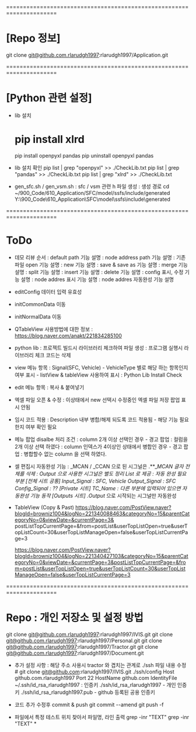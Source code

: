 =====================================================================
# [Repo 정보]
git clone git@github.com.rlarudgh1997:rlarudgh1997/Application.git

=====================================================================
# [Python 관련 설정]
- lib 설치
	# pip install xlrd
	pip install openpyxl pandas
	pip uninstall openpyxl pandas

- lib 설치 확인
	pip list | grep "openpyxl" >> ./CheckLib.txt
	pip list | grep "pandas" >> ./CheckLib.txt
	pip list | grep "xlrd" >> ./CheckLib.txt

- gen_sfc.sh / gen_vsm.sh
	: sfc / vsm 관련 h 파일 생성
	: 생성 경로
cd ~/900_Code/610_Application/SFC/model/ssfs/include/generated
Y:\900_Code\610_Application\SFC\model\ssfs\include\generated


=====================================================================
# ToDo
- 데모 리뷰 순서
	: default path 기능 설명
	: node address path 기능 설명
	: 기존 파일 open 기능 설명
	: new 기능 설명
	: save & save as 기능 설명
	: merge 기능 설명
	: split 기능 설명
	: insert 기능 설명
	: delete 기능 설명
	: config 표시, 수정 기능 설명
	: node addres 표시 기능 설명
	: node addres 자동완성 기능 설명



- editConfig 데이터 입력 유효성

- initCommonData 이동
- initNormalData 이동




- QTableView 사용방법에 대한 정보
	: https://blog.naver.com/anakt/221834285100

- python lib
	: 프로젝트 빌드시 라이브러리 체크하여 파일 생성
	: 프로그램 실행시 라이브러리 체크 코드는 삭제

- view 메뉴 항목
	: Signal(SFC, Vehicle)
		- VehicleType 별로 해당 하는 항목인지 여부 표시
		- listView & tableView 사용하여 표시
	: Python Lib Install Check


- edit 메뉴 항목
	: 복사 & 붙여넣기


- 엑셀 파일 오픈 & 수정
	: 이상태에서 new 선택시 수정중인 엑셀 파일 저장 팝업 표시 안됨


- 임시 코드 적용
	: Description 내부 병합/해제 되도록 코드 적용됨
		- 해당 기능 필요한지 여부 확인 필요


- 메뉴 팝업 disalbe 처리 조건
	: column 2개 이상 선택인 경우
		- 경고 팝업 : 컬럼을 2개 이상 선택 하였다
	: column 인덱스가 4이상인 상태에서 병합인 경우
		- 경고 팝업 : 병합할수 없는 column 을 선택 하였다.


- 셀 편집시 자동완성 기능
	: _MCAN / _CCAN 으로 된 시그널은 .**__MCAN 글자 전체를 삭제
	: Output 으로 사용한 시그널은 별도 정리 List 로 제공
	: 자동 완성 필요 부분
		[전체 시트 공통]
			Input_Signal : SFC, Vehicle
			Output_Signal : SFC
			Config_Signal : ??
		[Private 시트]
			TC_Name : 다른 부분에 입력되어 있으면 자동완성 기능 동작
		[Outputs 시트]
			.Output_ 으로 시작되는 시그널만 자동완성

- TableView (Copy & Past)
	https://blog.naver.com/PostView.naver?blogId=browniz1004&logNo=221340088463&categoryNo=15&parentCategoryNo=0&viewDate=&currentPage=3&	postListTopCurrentPage=&from=postList&userTopListOpen=true&userTopListCount=30&userTopListManageOpen=false&userTopListCurrentPage=3

	https://blog.naver.com/PostView.naver?blogId=browniz1004&logNo=221340427103&categoryNo=15&parentCategoryNo=0&viewDate=&currentPage=3&postListTopCurrentPage=&from=postList&userTopListOpen=true&userTopListCount=30&userTopListManageOpen=false&userTopListCurrentPage=3


































=====================================================================
# Repo : 개인 저장소 및 설정 방법
git clone git@github.com.rlarudgh1997:rlarudgh1997/IVIS.git
git clone git@github.com.rlarudgh1997:rlarudgh1997/Personal.git
git clone git@github.com.rlarudgh1997:rlarudgh1997/Tractor.git
git clone git@github.com.rlarudgh1997:rlarudgh1997/Document.git


- 추가 설정 사항
	: 해당 주소 사용시 tractor 와 겹치는 관계로 ./ssh 파일 내용 수정
		# git clone git@github.com:rlarudgh1997/IVIS.git
		./ssh/config
			Host github.com.rlarudgh1997
			Port 22
			HostName github.com
			IdentityFile ~/.ssh/id_rsa_rlarudgh1997
	: 인증키
		./ssh/id_rsa_rlarudgh1997
			- 개인 인증키
		./ssh/id_rsa_rlarudgh1997.pub
			- github 등록된 공용 인증키


- 코드 추가 수정후 commit & push
	git commit --amend
	git push -f


- 파일에서 특정 테스트 위치 찾아서 파일명, 라인 출력
	grep -inr "TEXT"
	grep -inr "TEXT" *
